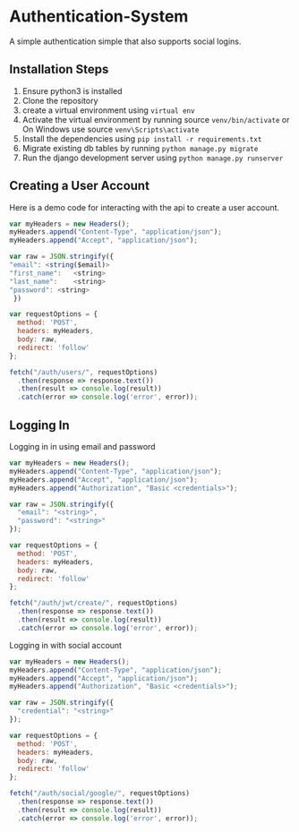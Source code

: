 # Authentication-System
A simple authentication simple that also supports social logins.

## Installation Steps
1. Ensure python3 is installed
2. Clone the repository
3. create a virtual environment using ```virtual env```
4. Activate the virtual environment by running source ```venv/bin/activate``` or On Windows use source ```venv\Scripts\activate```
5. Install the dependencies using ```pip install -r requirements.txt```
6. Migrate existing db tables by running ```python manage.py migrate```
7. Run the django development server using ```python manage.py runserver```

## Creating a User Account
Here is a demo code for interacting with the api to create a user account.
```Javascript
var myHeaders = new Headers();
myHeaders.append("Content-Type", "application/json");
myHeaders.append("Accept", "application/json");

var raw = JSON.stringify({
"email": <string($email)>
"first_name":	<string>
"last_name":	<string>
"password":	<string>
 })

var requestOptions = {
  method: 'POST',
  headers: myHeaders,
  body: raw,
  redirect: 'follow'
};

fetch("/auth/users/", requestOptions)
  .then(response => response.text())
  .then(result => console.log(result))
  .catch(error => console.log('error', error));
```

## Logging In
Logging in in using email and password
```Javascript
var myHeaders = new Headers();
myHeaders.append("Content-Type", "application/json");
myHeaders.append("Accept", "application/json");
myHeaders.append("Authorization", "Basic <credentials>");

var raw = JSON.stringify({
  "email": "<string>",
  "password": "<string>"
});

var requestOptions = {
  method: 'POST',
  headers: myHeaders,
  body: raw,
  redirect: 'follow'
};

fetch("/auth/jwt/create/", requestOptions)
  .then(response => response.text())
  .then(result => console.log(result))
  .catch(error => console.log('error', error));
```

Logging in with social account
```javascript
var myHeaders = new Headers();
myHeaders.append("Content-Type", "application/json");
myHeaders.append("Accept", "application/json");
myHeaders.append("Authorization", "Basic <credentials>");

var raw = JSON.stringify({
  "credential": "<string>"
});

var requestOptions = {
  method: 'POST',
  headers: myHeaders,
  body: raw,
  redirect: 'follow'
};

fetch("/auth/social/google/", requestOptions)
  .then(response => response.text())
  .then(result => console.log(result))
  .catch(error => console.log('error', error));
```
